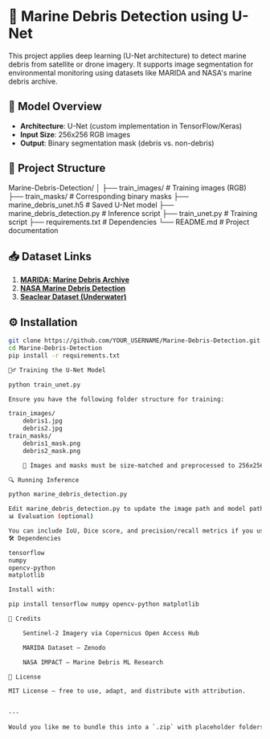 # 🌊 Marine Debris Detection using U-Net

This project applies deep learning (U-Net architecture) to detect marine debris from satellite or drone imagery. It supports image segmentation for environmental monitoring using datasets like MARIDA and NASA's marine debris archive.

## 🧠 Model Overview

- **Architecture**: U-Net (custom implementation in TensorFlow/Keras)
- **Input Size**: 256x256 RGB images
- **Output**: Binary segmentation mask (debris vs. non-debris)

## 📂 Project Structure

Marine-Debris-Detection/
│
├── train_images/ # Training images (RGB)
├── train_masks/ # Corresponding binary masks
├── marine_debris_unet.h5 # Saved U-Net model
├── marine_debris_detection.py # Inference script
├── train_unet.py # Training script
├── requirements.txt # Dependencies
└── README.md # Project documentation


## 📥 Dataset Links

1. **[MARIDA: Marine Debris Archive](https://doi.org/10.5281/zenodo.5151941)**
2. **[NASA Marine Debris Detection](https://github.com/NASA-IMPACT/marine_debris_ML)**
3. **[Seaclear Dataset (Underwater)](https://www.nature.com/articles/s41597-024-03759-2)**

## ⚙️ Installation

```bash
git clone https://github.com/YOUR_USERNAME/Marine-Debris-Detection.git
cd Marine-Debris-Detection
pip install -r requirements.txt

🏋️‍♂️ Training the U-Net Model

python train_unet.py

Ensure you have the following folder structure for training:

train_images/
    debris1.jpg
    debris2.jpg
train_masks/
    debris1_mask.png
    debris2_mask.png

    📌 Images and masks must be size-matched and preprocessed to 256x256.

🔍 Running Inference

python marine_debris_detection.py

Edit marine_debris_detection.py to update the image path and model path before running.
📊 Evaluation (optional)

You can include IoU, Dice score, and precision/recall metrics if you use additional evaluation scripts.
🛠 Dependencies

tensorflow
numpy
opencv-python
matplotlib

Install with:

pip install tensorflow numpy opencv-python matplotlib

🙌 Credits

    Sentinel-2 Imagery via Copernicus Open Access Hub

    MARIDA Dataset – Zenodo

    NASA IMPACT – Marine Debris ML Research

📜 License

MIT License – free to use, adapt, and distribute with attribution.


---

Would you like me to bundle this into a `.zip` with placeholder folders and scripts to download directly?

